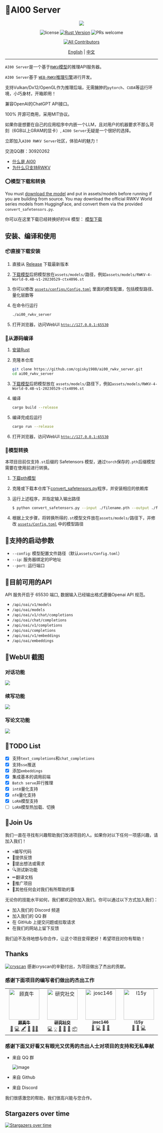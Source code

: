 # 💯AI00 Server
<p align='center'>
<image src="img/ai00.gif" />
</p>

<div align="center"> 

![license](https://shields.io/badge/license-MIT%2FApache--2.0-blue)
[![Rust Version](https://img.shields.io/badge/Rust-1.65.0+-blue)](https://releases.rs/docs/1.65.0)
![PRs welcome](https://img.shields.io/badge/PRs-Welcome-brightgreen)
<!-- ALL-CONTRIBUTORS-BADGE:START - Do not remove or modify this section -->
[![All Contributors](https://img.shields.io/badge/all_contributors-5-orange.svg?style=flat-square)](#contributors-)
<!-- ALL-CONTRIBUTORS-BADGE:END -->



[English](README.md) | [中文](README_zh.md)

<div align="left"> 
 
---
`AI00 Server`是一个基于[`RWKV`模型](https://github.com/BlinkDL/ChatRWKV)的推理API服务器。

`AI00 Server`基于 [`WEB-RWKV`推理引擎](https://github.com/cryscan/web-rwkv)进行开发。

支持Vulkan/Dx12/OpenGL作为推理后端，无需臃肿的`pytorch`、`CUDA`等运行环境，小巧身材，开箱即用！

兼容OpenAI的ChatGPT API接口。

100% 开源可商用，采用MIT协议。

如果你是想要在自己的应用程序中内嵌一个LLM，且对用户的机器要求不那么苛刻（6GB以上GRAM的显卡）, `AI00 Server`无疑是一个很好的选择。

立即加入`AI00 RWKV Server`社区，体验AI的魅力！

交流QQ群：30920262

- [什么是 AI00](docs/ai00.md)
- [为什么只支持RWKV](docs/rwkv.md)


### ⭕模型下载和转换

You must [download the model](https://huggingface.co/BlinkDL) and put in assets/models before running if you are building from source.
You may download the official RWKV World series models from HuggingFace, and convert them via the provided `convert_safetensors.py`.

你可以在这里下载已经转换好的V4 模型： [模型下载](https://huggingface.co/cgisky/RWKV-safetensors-fp16)


## 安装、编译和使用

### 📦直接下载安装

1. 直接从 [Release](https://github.com/cgisky1980/ai00_rwkv_server/releases) 下载最新版本

2. [下载模型](https://huggingface.co/cgisky/RWKV-safetensors-fp16)后把模型放在`assets/models/`路径，例如`assets/models/RWKV-4-World-0.4B-v1-20230529-ctx4096.st`

3. 你可以修改 [`assets/configs/Config.toml`](./assets/configs/Config.toml) 里面的模型配置，包括模型路径、量化层数等

4. 在命令行运行

    ```bash     
    ./ai00_rwkv_server
    ```
5. 打开浏览器，访问WebUI
   [`http://127.0.0.1:65530`](http://127.0.0.1:65530)

### 📜从源码编译

1. [安装Rust](https://www.rust-lang.org/)

2. 克隆本仓库

    ```bash
    git clone https://github.com/cgisky1980/ai00_rwkv_server.git
    cd ai00_rwkv_server
    ```


3. [下载模型](https://huggingface.co/cgisky/RWKV-safetensors-fp16)后把模型放在
   `assets/models/`路径下，例如`assets/models/RWKV-4-World-0.4B-v1-20230529-ctx4096.st`

4. 编译

    ```bash
    cargo build --release
    ```


5. 编译完成后运行

    ```bash     
    cargo run --release
    ```

6. 打开浏览器，访问WebUI
   [`http://127.0.0.1:65530`](http://127.0.0.1:65530)

### 📒模型转换

本项目目前仅支持`.st`后缀的 Safetensors 模型，通过`torch`保存的`.pth`后缀模型需要在使用前进行转换。

1. [下载pth模型](https://huggingface.co/BlinkDL)

2. 克隆或下载本仓库下[convert_safetensors.py](./convert_safetensors.py)程序，并安装相应的依赖库

3. 运行上述程序，并指定输入输出路径

    ```bash
    $ python convert_safetensors.py --input ./filename.pth --output ./filename.st
    ```

4. 根据上文步骤，将转换所得的`.st`模型文件放在`assets/models/`路径下，并修改  [`assets/Config.toml`](./assets/Config.toml) 中的模型路径


## 📝支持的启动参数
- `--config`: 模型配置文件路径（默认`assets/Config.toml`）
- `--ip`: 服务器绑定的IP地址
- `--port`: 运行端口


## 📙目前可用的API

API 服务开启于 65530 端口, 数据输入已经输出格式遵循Openai API 规范。

- `/api/oai/v1/models`
- `/api/oai/models`
- `/api/oai/v1/chat/completions`
- `/api/oai/chat/completions`
- `/api/oai/v1/completions`
- `/api/oai/completions`
- `/api/oai/v1/embeddings`
- `/api/oai/embeddings`

## 📙WebUI 截图

### 对话功能

<image src="img/chat.gif" />

### 续写功能

<image src="img/continuation.gif" />

### 写论文功能

<image src="img/paper.gif" />

## 📝TODO List

- [x] 支持`text_completions`和`chat_completions`
- [x] 支持`sse`推送
- [x] 添加`embeddings`
- [x] 集成基本的调用前端
- [x] `Batch serve`并行推理
- [x] `int8`量化支持
- [x] `nf4`量化支持
- [x] `LoRA`模型支持
- [ ] `LoRA`模型热加载、切换

## 👥Join Us

我们一直在寻找有兴趣帮助我们改进项目的人。如果你对以下任何一项感兴趣，请加入我们！

- 💀编写代码
- 💬提供反馈
- 🔆提出想法或需求
- 🔍测试新功能
- ✏翻译文档
- 📣推广项目
- 🏅其他任何会对我们有所帮助的事

无论你的技能水平如何，我们都欢迎你加入我们。你可以通过以下方式加入我们：

- 加入我们的 Discord 频道
- 加入我们的 QQ 群
- 在 GitHub 上提交问题或拉取请求
- 在我们的网站上留下反馈

我们迫不及待地想与你合作，让这个项目变得更好！希望项目对你有帮助！

## Thanks


[![cryscan](https://avatars.githubusercontent.com/u/16053640?s=32&v=4)](https://github.com/cryscan)
感谢cryscan的辛勤付出，为项目做出了杰出的贡献。

### 感谢下面项目的编写者们做出的杰出工作

<!-- ALL-CONTRIBUTORS-LIST:START - Do not remove or modify this section -->
<!-- prettier-ignore-start -->
<!-- markdownlint-disable -->
<table>
  <tbody>
    <tr>
      <td align="center" valign="top" width="14.28%"><a href="https://github.com/cgisky1980"><img src="https://avatars.githubusercontent.com/u/82481660?v=4?s=100" width="100px;" alt="顾真牛"/><br /><sub><b>顾真牛</b></sub></a><br /><a href="https://github.com/cgisky1980/ai00_rwkv_server/commits?author=cgisky1980" title="Documentation">📖</a> <a href="https://github.com/cgisky1980/ai00_rwkv_server/commits?author=cgisky1980" title="Code">💻</a> <a href="#content-cgisky1980" title="Content">🖋</a> <a href="#design-cgisky1980" title="Design">🎨</a> <a href="#mentoring-cgisky1980" title="Mentoring">🧑‍🏫</a></td>
      <td align="center" valign="top" width="14.28%"><a href="http://cryscan.github.io/profile"><img src="https://avatars.githubusercontent.com/u/16053640?v=4?s=100" width="100px;" alt="研究社交"/><br /><sub><b>研究社交</b></sub></a><br /><a href="https://github.com/cgisky1980/ai00_rwkv_server/commits?author=cryscan" title="Code">💻</a> <a href="#example-cryscan" title="Examples">💡</a> <a href="#ideas-cryscan" title="Ideas, Planning, & Feedback">🤔</a> <a href="#maintenance-cryscan" title="Maintenance">🚧</a> <a href="https://github.com/cgisky1980/ai00_rwkv_server/pulls?q=is%3Apr+reviewed-by%3Acryscan" title="Reviewed Pull Requests">👀</a> <a href="#platform-cryscan" title="Packaging/porting to new platform">📦</a></td>
      <td align="center" valign="top" width="14.28%"><a href="https://github.com/josStorer"><img src="https://avatars.githubusercontent.com/u/13366013?v=4?s=100" width="100px;" alt="josc146"/><br /><sub><b>josc146</b></sub></a><br /><a href="https://github.com/cgisky1980/ai00_rwkv_server/issues?q=author%3AjosStorer" title="Bug reports">🐛</a> <a href="https://github.com/cgisky1980/ai00_rwkv_server/commits?author=josStorer" title="Code">💻</a> <a href="#ideas-josStorer" title="Ideas, Planning, & Feedback">🤔</a> <a href="#tool-josStorer" title="Tools">🔧</a></td>
      <td align="center" valign="top" width="14.28%"><a href="https://github.com/l15y"><img src="https://avatars.githubusercontent.com/u/11372524?v=4?s=100" width="100px;" alt="l15y"/><br /><sub><b>l15y</b></sub></a><br /><a href="#tool-l15y" title="Tools">🔧</a> <a href="#plugin-l15y" title="Plugin/utility libraries">🔌</a> <a href="https://github.com/cgisky1980/ai00_rwkv_server/commits?author=l15y" title="Code">💻</a></td>
    </tr>
  </tbody>
</table>

<!-- markdownlint-restore -->
<!-- prettier-ignore-end -->

<!-- ALL-CONTRIBUTORS-LIST:END -->




### 感谢下面又好看又有眼光又优秀的杰出人士对项目的支持和无私奉献

- 来自 QQ 群

  ![image](https://github.com/cgisky1980/ai00_rwkv_server/assets/82481660/6e324617-6d0c-49fd-ab1e-fd9cf02df51e)

- 来自 Github

- 来自 Discord

我们很感激您的帮助，我们很高兴能与您合作。


## Stargazers over time

[![Stargazers over time](https://starchart.cc/cgisky1980/ai00_rwkv_server.svg)](https://starchart.cc/cgisky1980/ai00_rwkv_server)

 

